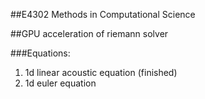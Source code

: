 ##E4302 Methods in Computational Science

##GPU acceleration of riemann solver

###Equations:
1. 1d linear acoustic equation (finished)
2. 1d euler equation